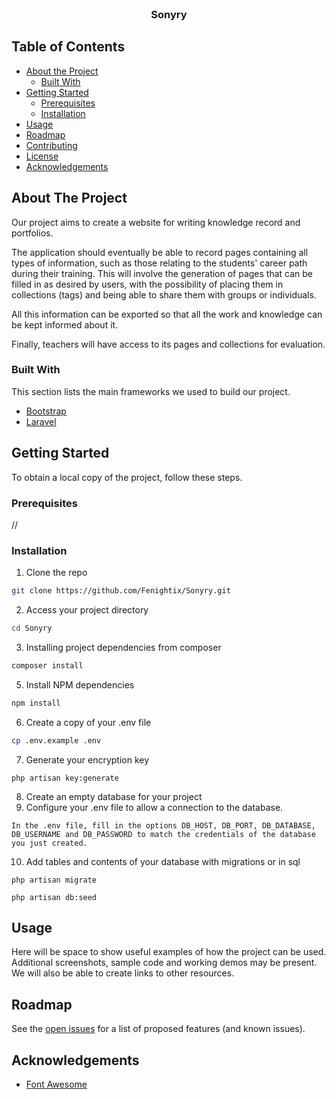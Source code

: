 



<!-- PROJECT LOGO -->
<br />
<p align="center">
  <h3 align="center">Sonyry</h3>
</p>



<!-- TABLE OF CONTENTS -->
## Table of Contents

* [About the Project](#about-the-project)
  * [Built With](#built-with)
* [Getting Started](#getting-started)
  * [Prerequisites](#prerequisites)
  * [Installation](#installation)
* [Usage](#usage)
* [Roadmap](#roadmap)
* [Contributing](#contributing)
* [License](#license)
* [Acknowledgements](#acknowledgements)



<!-- ABOUT THE PROJECT -->
## About The Project

Our project aims to create a website for writing knowledge record and portfolios.

The application should eventually be able to record pages containing all types of information, such as those relating to the students' career path during their training. This will involve the generation of pages that can be filled in as desired by users, with the possibility of placing them in collections (tags) and being able to share them with groups or individuals.

All this information can be exported so that all the work and knowledge can be kept informed about it.

Finally, teachers will have access to its pages and collections for evaluation.


### Built With
This section lists the main frameworks we used to build our project.
* [Bootstrap](https://getbootstrap.com)
* [Laravel](https://laravel.com)



<!-- GETTING STARTED -->
## Getting Started

To obtain a local copy of the project, follow these steps.

### Prerequisites

//

### Installation

1. Clone the repo
```sh
git clone https://github.com/Fenightix/Sonyry.git
```
2. Access your project directory
```sh
cd Sonyry
```
3. Installing project dependencies from composer
```sh
composer install
```
5. Install NPM dependencies
```sh
npm install
```
6. Create a copy of your .env file
```sh
cp .env.example .env
```
7. Generate your encryption key
```laravel
php artisan key:generate
```
8. Create an empty database for your project
9. Configure your .env file to allow a connection to the database.
```
In the .env file, fill in the options DB_HOST, DB_PORT, DB_DATABASE, DB_USERNAME and DB_PASSWORD to match the credentials of the database you just created.
```
10. Add tables and contents of your database with migrations or in sql
```laravel
php artisan migrate
```
```laravel
php artisan db:seed
```



<!-- USAGE EXAMPLES -->
## Usage

Here will be space to show useful examples of how the project can be used. Additional screenshots, sample code and working demos may be present. We will also be able to create links to other resources.



<!-- ROADMAP -->
## Roadmap

See the [open issues](https://github.com/Fenightix/Sonyry/issues) for a list of proposed features (and known issues).



<!-- ACKNOWLEDGEMENTS -->
## Acknowledgements
* [Font Awesome](https://fontawesome.com)



<!-- MARKDOWN LINKS & IMAGES -->
<!-- https://www.markdownguide.org/basic-syntax/#reference-style-links -->
[product-screenshot]: images/screenshot.png
